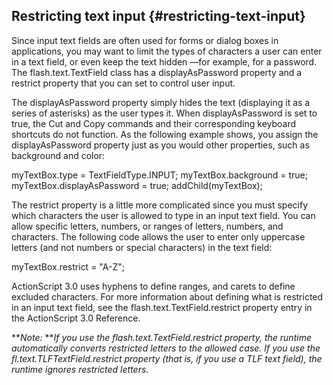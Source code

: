 ## Restricting text input {#restricting-text-input}

Since input text fields are often used for forms or dialog boxes in applications, you may want to limit the types of characters a user can enter in a text field, or even keep the text hidden —for example, for a password. The flash.text.TextField class has a displayAsPassword property and a restrict property that you can set to control user input.

The displayAsPassword property simply hides the text (displaying it as a series of asterisks) as the user types it. When displayAsPassword is set to true, the Cut and Copy commands and their corresponding keyboard shortcuts do not function. As the following example shows, you assign the displayAsPassword property just as you would other properties, such as background and color:

myTextBox.type = TextFieldType.INPUT; myTextBox.background = true; myTextBox.displayAsPassword = true; addChild(myTextBox);

The restrict property is a little more complicated since you must specify which characters the user is allowed to type in an input text field. You can allow specific letters, numbers, or ranges of letters, numbers, and characters. The following code allows the user to enter only uppercase letters (and not numbers or special characters) in the text field:

myTextBox.restrict = &quot;A-Z&quot;;

ActionScript 3.0 uses hyphens to define ranges, and carets to define excluded characters. For more information about defining what is restricted in an input text field, see the flash.text.TextField.restrict property entry in the ActionScript 3.0 Reference.

**_Note:_ **_If you use the flash.text.TextField.restrict property, the runtime automatically converts restricted letters to the allowed case. If you use the fl.text.TLFTextField.restrict property (that is, if you use a TLF text field), the runtime ignores restricted letters._